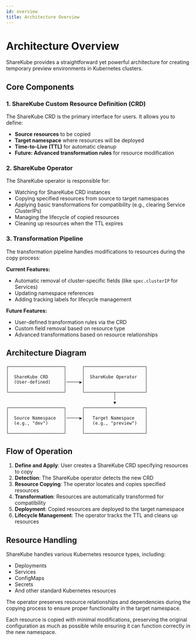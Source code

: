 ```yaml
---
id: overview
title: Architecture Overview
---
```


# Architecture Overview

ShareKube provides a straightforward yet powerful architecture for creating temporary preview environments in Kubernetes clusters.

## Core Components

### 1. ShareKube Custom Resource Definition (CRD)

The ShareKube CRD is the primary interface for users. It allows you to define:

- **Source resources** to be copied
- **Target namespace** where resources will be deployed
- **Time-to-Live (TTL)** for automatic cleanup
- **Future: Advanced transformation rules** for resource modification

### 2. ShareKube Operator

The ShareKube operator is responsible for:

- Watching for ShareKube CRD instances
- Copying specified resources from source to target namespaces
- Applying basic transformations for compatibility (e.g., clearing Service ClusterIPs)
- Managing the lifecycle of copied resources
- Cleaning up resources when the TTL expires

### 3. Transformation Pipeline

The transformation pipeline handles modifications to resources during the copy process:

**Current Features:**
- Automatic removal of cluster-specific fields (like `spec.clusterIP` for Services)
- Updating namespace references
- Adding tracking labels for lifecycle management

**Future Features:**
- User-defined transformation rules via the CRD
- Custom field removal based on resource type
- Advanced transformations based on resource relationships

## Architecture Diagram

```
┌─────────────────────┐      ┌───────────────────────┐
│                     │      │                       │
│  ShareKube CRD      │      │  ShareKube Operator   │
│  (User-defined)     │─────▶│                       │
│                     │      │                       │
└─────────────────────┘      └───────────┬───────────┘
                                         │
                                         ▼
┌─────────────────────┐      ┌───────────────────────┐
│                     │      │                       │
│  Source Namespace   │─────▶│   Target Namespace    │
│  (e.g., "dev")      │      │   (e.g., "preview")   │
│                     │      │                       │
└─────────────────────┘      └───────────────────────┘
```

## Flow of Operation

1. **Define and Apply**: User creates a ShareKube CRD specifying resources to copy
2. **Detection**: The ShareKube operator detects the new CRD
3. **Resource Copying**: The operator locates and copies specified resources
4. **Transformation**: Resources are automatically transformed for compatibility
5. **Deployment**: Copied resources are deployed to the target namespace
6. **Lifecycle Management**: The operator tracks the TTL and cleans up resources

## Resource Handling

ShareKube handles various Kubernetes resource types, including:

- Deployments
- Services
- ConfigMaps
- Secrets
- And other standard Kubernetes resources

The operator preserves resource relationships and dependencies during the copying process to ensure proper functionality in the target namespace.

Each resource is copied with minimal modifications, preserving the original configuration as much as possible while ensuring it can function correctly in the new namespace. 